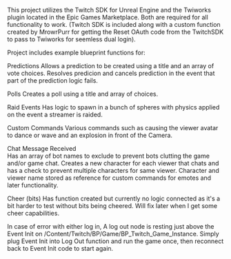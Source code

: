 This project utilizes the Twitch SDK for Unreal Engine and the Twiworks plugin located in the Epic Games Marketplace. 
Both are required for all functionality to work. 
(Twitch SDK is included along with a custom function created by MrowrPurr for getting the Reset OAuth code from the TwitchSDK to pass to Twiworks for seemless dual login).

Project includes example blueprint functions for:

Predictions
    Allows a prediction to be created using a title and an array of vote choices. Resolves predicion and cancels prediction in the event that part of the prediction logic fails.

Polls
    Creates a poll using a title and array of choices.
  
Raid Events
    Has logic to spawn in a bunch of spheres with physics applied on the event a streamer is raided.

Custom Commands
    Various commands such as causing the viewer avatar to dance or wave and an explosion in front of the Camera.

Chat Message Received   
    Has an array of bot names to exclude to prevent bots clutting the game and/or game chat. Creates a new character for each viewer that chats and has a check to prevent multiple characters for same viewer. Character and viewer name stored
  as reference for custom commands for emotes and later functionality.

Cheer (bits)
    Has function created but currently no logic connected as it's a bit harder to test without bits being cheered. Will fix later when I get some cheer capabilities.


In case of error with either log in, A log out node is resting just above the Event Init on /Content/Twitch/BP/Game/BP_Twitch_Game_Instance. 
  Simply plug Event Init into Log Out function and run the game once, then reconnect back to Event Init code to start again.
